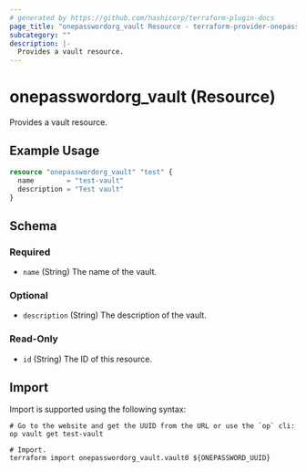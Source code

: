 ```yaml
---
# generated by https://github.com/hashicorp/terraform-plugin-docs
page_title: "onepasswordorg_vault Resource - terraform-provider-onepasswordorg"
subcategory: ""
description: |-
  Provides a vault resource.
---
```


# onepasswordorg_vault (Resource)

Provides a vault resource.

## Example Usage

```terraform
resource "onepasswordorg_vault" "test" {
  name        = "test-vault"
  description = "Test vault"
}
```

<!-- schema generated by tfplugindocs -->
## Schema

### Required

- `name` (String) The name of the vault.

### Optional

- `description` (String) The description of the vault.

### Read-Only

- `id` (String) The ID of this resource.

## Import

Import is supported using the following syntax:

```shell
# Go to the website and get the UUID from the URL or use the `op` cli:
op vault get test-vault

# Import.
terraform import onepasswordorg_vault.vault0 ${ONEPASSWORD_UUID}
```
